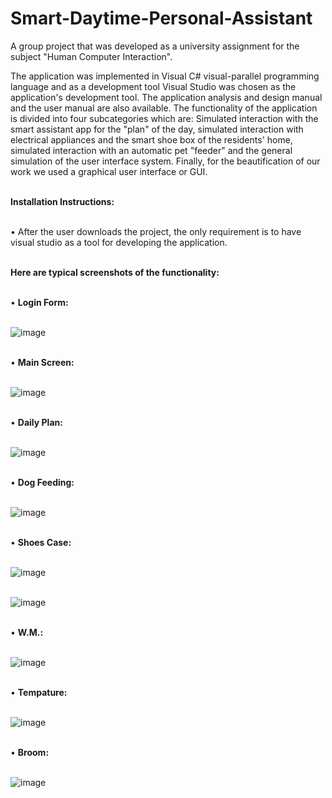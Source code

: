 # Smart-Daytime-Personal-Assistant

A group project that was developed as a university assignment for the subject "Human Computer Interaction".  </br>

The application was implemented in Visual C# visual-parallel programming language and as a development tool Visual Studio was chosen as the application's development tool. The application analysis and design manual and the user manual are also available. 
The functionality of the application is divided into four subcategories which are: 
Simulated interaction with the smart assistant app for the "plan" of the day, simulated interaction with electrical appliances and the smart shoe box of the residents' home, simulated interaction with an automatic pet "feeder" 
and the general simulation of the user interface system. Finally, for the beautification of our work we used a graphical user interface or GUI.  </br> </br>

<b>Ιnstallation Ιnstructions:</b> </br> </br>

• After the user downloads the project, the only requirement is to have visual studio as a tool for developing the application. </br> </br>

<b>Here are typical screenshots of the functionality: </b> </br> </br>

• <b>Login Form:</b> </br> </br>

![image](https://github.com/user-attachments/assets/4eb7478a-75a4-4c49-8cdb-be48ac065c70) </br> </br>

• <b>Main Screen:</b> </br> </br>

![image](https://github.com/user-attachments/assets/abacf69e-6bc0-4a91-852c-4d4e843b4006) </br> </br>

• <b>Daily Plan:</b> </br> </br>

![image](https://github.com/user-attachments/assets/207e5ed0-38af-42bb-a940-352171c160a7) </br> </br>

• <b>Dog Feeding:</b> </br> </br>

![image](https://github.com/user-attachments/assets/ee71540a-46e8-4cf3-84d7-44968f82dc26) </br> </br>

• <b>Shoes Case:</b> </br> </br>

![image](https://github.com/user-attachments/assets/3a95896c-fe3a-43e3-93b7-cea4e856449b) </br> </br>

![image](https://github.com/user-attachments/assets/bdf0d2cb-7c81-464f-8d2e-7576fb521d94)  </br> </br>

• <b>W.M.:</b> </br> </br>

![image](https://github.com/user-attachments/assets/3abde969-fa9a-4300-b302-83cca249571e) </br> </br>

• <b>Tempature:</b> </br> </br>

![image](https://github.com/user-attachments/assets/34077f23-0408-412f-abfb-75a69d56fdc6)  </br> </br>

• <b>Broom:</b> </br> </br>

![image](https://github.com/user-attachments/assets/ec472570-0000-427c-a991-ff79a92f2bc0)



 






